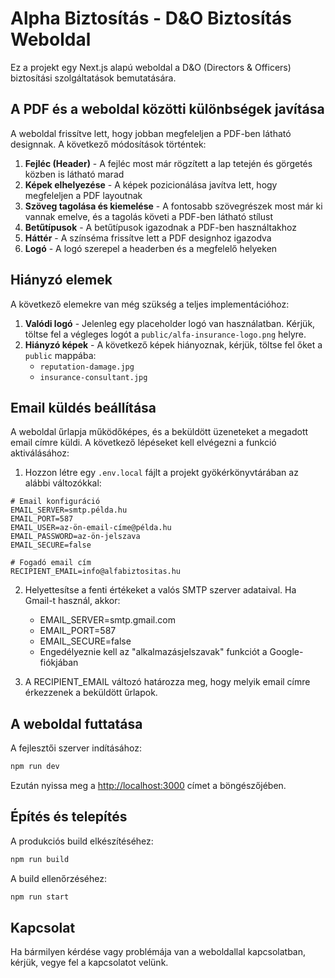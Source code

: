 # Alpha Biztosítás - D&O Biztosítás Weboldal

Ez a projekt egy Next.js alapú weboldal a D&O (Directors & Officers) biztosítási szolgáltatások bemutatására.

## A PDF és a weboldal közötti különbségek javítása

A weboldal frissítve lett, hogy jobban megfeleljen a PDF-ben látható designnak. A következő módosítások történtek:

1. **Fejléc (Header)** - A fejléc most már rögzített a lap tetején és görgetés közben is látható marad
2. **Képek elhelyezése** - A képek pozicionálása javítva lett, hogy megfeleljen a PDF layoutnak
3. **Szöveg tagolása és kiemelése** - A fontosabb szövegrészek most már ki vannak emelve, és a tagolás követi a PDF-ben látható stílust
4. **Betűtípusok** - A betűtípusok igazodnak a PDF-ben használtakhoz
5. **Háttér** - A színséma frissítve lett a PDF designhoz igazodva
6. **Logó** - A logó szerepel a headerben és a megfelelő helyeken

## Hiányzó elemek

A következő elemekre van még szükség a teljes implementációhoz:

1. **Valódi logó** - Jelenleg egy placeholder logó van használatban. Kérjük, töltse fel a végleges logót a `public/alfa-insurance-logo.png` helyre.
2. **Hiányzó képek** - A következő képek hiányoznak, kérjük, töltse fel őket a `public` mappába:
   - `reputation-damage.jpg`
   - `insurance-consultant.jpg`

## Email küldés beállítása

A weboldal űrlapja működőképes, és a beküldött üzeneteket a megadott email címre küldi. A következő lépéseket kell elvégezni a funkció aktiválásához:

1. Hozzon létre egy `.env.local` fájlt a projekt gyökérkönyvtárában az alábbi változókkal:

```
# Email konfiguráció
EMAIL_SERVER=smtp.példa.hu
EMAIL_PORT=587
EMAIL_USER=az-ön-email-címe@példa.hu
EMAIL_PASSWORD=az-ön-jelszava
EMAIL_SECURE=false

# Fogadó email cím
RECIPIENT_EMAIL=info@alfabiztositas.hu
```

2. Helyettesítse a fenti értékeket a valós SMTP szerver adataival. Ha Gmail-t használ, akkor:

   - EMAIL_SERVER=smtp.gmail.com
   - EMAIL_PORT=587
   - EMAIL_SECURE=false
   - Engedélyeznie kell az "alkalmazásjelszavak" funkciót a Google-fiókjában

3. A RECIPIENT_EMAIL változó határozza meg, hogy melyik email címre érkezzenek a beküldött űrlapok.

## A weboldal futtatása

A fejlesztői szerver indításához:

```bash
npm run dev
```

Ezután nyissa meg a [http://localhost:3000](http://localhost:3000) címet a böngészőjében.

## Építés és telepítés

A produkciós build elkészítéséhez:

```bash
npm run build
```

A build ellenőrzéséhez:

```bash
npm run start
```

## Kapcsolat

Ha bármilyen kérdése vagy problémája van a weboldallal kapcsolatban, kérjük, vegye fel a kapcsolatot velünk.
